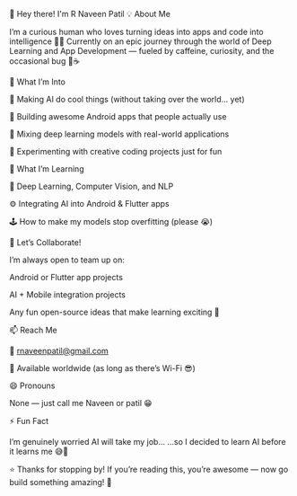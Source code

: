 👋 Hey there! I'm R Naveen Patil
💡 About Me

I’m a curious human who loves turning ideas into apps and code into intelligence 🧠📱
Currently on an epic journey through the world of Deep Learning and App Development — fueled by caffeine, curiosity, and the occasional bug 🐛☕

👀 What I’m Into

🤖 Making AI do cool things (without taking over the world… yet)

📱 Building awesome Android apps that people actually use

💬 Mixing deep learning models with real-world applications

🧩 Experimenting with creative coding projects just for fun

🌱 What I’m Learning

🧠 Deep Learning, Computer Vision, and NLP

⚙️ Integrating AI into Android & Flutter apps

🕹️ How to make my models stop overfitting (please 😭)

💞️ Let’s Collaborate!

I’m always open to team up on:

Android or Flutter app projects

AI + Mobile integration projects

Any fun open-source ideas that make learning exciting 🚀

📫 Reach Me

📧 rnaveenpatil@gmail.com

📍 Available worldwide (as long as there’s Wi-Fi 😎)

😄 Pronouns

None — just call me Naveen or patil 😁


⚡ Fun Fact


I’m genuinely worried AI will take my job...
...so I decided to learn AI before it learns me 😅🤖

⭐ Thanks for stopping by! If you’re reading this, you’re awesome — now go build something amazing! 💪
